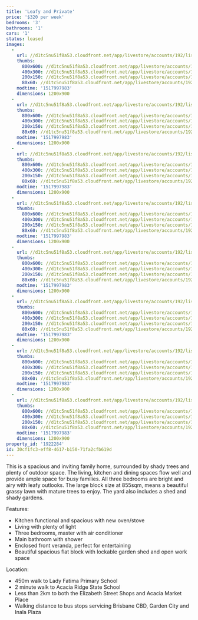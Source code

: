 ```yaml
---
title: 'Leafy and Private'
price: '$320 per week'
bedrooms: '3'
bathrooms: '1'
cars: '1'
status: leased
images:
  -
    url: //d1tc5nu51f8a53.cloudfront.net/app/livestore/accounts/192/listings/1421357/images/watson-415-backyard2_1729779537_20180313083150.jpg
    thumbs:
      800x600: //d1tc5nu51f8a53.cloudfront.net/app/livestore/accounts/192/listings/1421357/images/watson-415-backyard2_1729779537_20180313083150_800x600.jpg
      400x300: //d1tc5nu51f8a53.cloudfront.net/app/livestore/accounts/192/listings/1421357/images/watson-415-backyard2_1729779537_20180313083150_400x300.jpg
      200x150: //d1tc5nu51f8a53.cloudfront.net/app/livestore/accounts/192/listings/1421357/images/watson-415-backyard2_1729779537_20180313083150_200x150.jpg
      80x60: //d1tc5nu51f8a53.cloudfront.net/app/livestore/accounts/192/listings/1421357/images/watson-415-backyard2_1729779537_20180313083150_80x60.jpg
    modtime: '1517997983'
    dimensions: 1200x900
  -
    url: //d1tc5nu51f8a53.cloudfront.net/app/livestore/accounts/192/listings/1421357/images/watson-415-front-day_1299395823_20180313083151.jpg
    thumbs:
      800x600: //d1tc5nu51f8a53.cloudfront.net/app/livestore/accounts/192/listings/1421357/images/watson-415-front-day_1299395823_20180313083151_800x600.jpg
      400x300: //d1tc5nu51f8a53.cloudfront.net/app/livestore/accounts/192/listings/1421357/images/watson-415-front-day_1299395823_20180313083151_400x300.jpg
      200x150: //d1tc5nu51f8a53.cloudfront.net/app/livestore/accounts/192/listings/1421357/images/watson-415-front-day_1299395823_20180313083151_200x150.jpg
      80x60: //d1tc5nu51f8a53.cloudfront.net/app/livestore/accounts/192/listings/1421357/images/watson-415-front-day_1299395823_20180313083151_80x60.jpg
    modtime: '1517997983'
    dimensions: 1200x900
  -
    url: //d1tc5nu51f8a53.cloudfront.net/app/livestore/accounts/192/listings/1421357/images/watson-415-living-da_6926462640_20180313083152.jpg
    thumbs:
      800x600: //d1tc5nu51f8a53.cloudfront.net/app/livestore/accounts/192/listings/1421357/images/watson-415-living-da_6926462640_20180313083152_800x600.jpg
      400x300: //d1tc5nu51f8a53.cloudfront.net/app/livestore/accounts/192/listings/1421357/images/watson-415-living-da_6926462640_20180313083152_400x300.jpg
      200x150: //d1tc5nu51f8a53.cloudfront.net/app/livestore/accounts/192/listings/1421357/images/watson-415-living-da_6926462640_20180313083152_200x150.jpg
      80x60: //d1tc5nu51f8a53.cloudfront.net/app/livestore/accounts/192/listings/1421357/images/watson-415-living-da_6926462640_20180313083152_80x60.jpg
    modtime: '1517997983'
    dimensions: 1200x900
  -
    url: //d1tc5nu51f8a53.cloudfront.net/app/livestore/accounts/192/listings/1421357/images/watson-415-kitchen-d_1691163411_20180313083152.jpg
    thumbs:
      800x600: //d1tc5nu51f8a53.cloudfront.net/app/livestore/accounts/192/listings/1421357/images/watson-415-kitchen-d_1691163411_20180313083152_800x600.jpg
      400x300: //d1tc5nu51f8a53.cloudfront.net/app/livestore/accounts/192/listings/1421357/images/watson-415-kitchen-d_1691163411_20180313083152_400x300.jpg
      200x150: //d1tc5nu51f8a53.cloudfront.net/app/livestore/accounts/192/listings/1421357/images/watson-415-kitchen-d_1691163411_20180313083152_200x150.jpg
      80x60: //d1tc5nu51f8a53.cloudfront.net/app/livestore/accounts/192/listings/1421357/images/watson-415-kitchen-d_1691163411_20180313083152_80x60.jpg
    modtime: '1517997983'
    dimensions: 1200x900
  -
    url: //d1tc5nu51f8a53.cloudfront.net/app/livestore/accounts/192/listings/1421357/images/watson-415-kitchen2-_1177692720_20180313083153.jpg
    thumbs:
      800x600: //d1tc5nu51f8a53.cloudfront.net/app/livestore/accounts/192/listings/1421357/images/watson-415-kitchen2-_1177692720_20180313083153_800x600.jpg
      400x300: //d1tc5nu51f8a53.cloudfront.net/app/livestore/accounts/192/listings/1421357/images/watson-415-kitchen2-_1177692720_20180313083153_400x300.jpg
      200x150: //d1tc5nu51f8a53.cloudfront.net/app/livestore/accounts/192/listings/1421357/images/watson-415-kitchen2-_1177692720_20180313083153_200x150.jpg
      80x60: //d1tc5nu51f8a53.cloudfront.net/app/livestore/accounts/192/listings/1421357/images/watson-415-kitchen2-_1177692720_20180313083153_80x60.jpg
    modtime: '1517997983'
    dimensions: 1200x900
  -
    url: //d1tc5nu51f8a53.cloudfront.net/app/livestore/accounts/192/listings/1421357/images/watson-415-bed1-dayn_2735282989_20180313083154.jpg
    thumbs:
      800x600: //d1tc5nu51f8a53.cloudfront.net/app/livestore/accounts/192/listings/1421357/images/watson-415-bed1-dayn_2735282989_20180313083154_800x600.jpg
      400x300: //d1tc5nu51f8a53.cloudfront.net/app/livestore/accounts/192/listings/1421357/images/watson-415-bed1-dayn_2735282989_20180313083154_400x300.jpg
      200x150: //d1tc5nu51f8a53.cloudfront.net/app/livestore/accounts/192/listings/1421357/images/watson-415-bed1-dayn_2735282989_20180313083154_200x150.jpg
      80x60: //d1tc5nu51f8a53.cloudfront.net/app/livestore/accounts/192/listings/1421357/images/watson-415-bed1-dayn_2735282989_20180313083154_80x60.jpg
    modtime: '1517997983'
    dimensions: 1200x900
  -
    url: //d1tc5nu51f8a53.cloudfront.net/app/livestore/accounts/192/listings/1421357/images/watson-415-bed2-dayn_4427395976_20180313083154.jpg
    thumbs:
      800x600: //d1tc5nu51f8a53.cloudfront.net/app/livestore/accounts/192/listings/1421357/images/watson-415-bed2-dayn_4427395976_20180313083154_800x600.jpg
      400x300: //d1tc5nu51f8a53.cloudfront.net/app/livestore/accounts/192/listings/1421357/images/watson-415-bed2-dayn_4427395976_20180313083154_400x300.jpg
      200x150: //d1tc5nu51f8a53.cloudfront.net/app/livestore/accounts/192/listings/1421357/images/watson-415-bed2-dayn_4427395976_20180313083154_200x150.jpg
      80x60: //d1tc5nu51f8a53.cloudfront.net/app/livestore/accounts/192/listings/1421357/images/watson-415-bed2-dayn_4427395976_20180313083154_80x60.jpg
    modtime: '1517997983'
    dimensions: 1200x900
  -
    url: //d1tc5nu51f8a53.cloudfront.net/app/livestore/accounts/192/listings/1421357/images/watson-415-backyard-_7492802747_20180313083155.jpg
    thumbs:
      800x600: //d1tc5nu51f8a53.cloudfront.net/app/livestore/accounts/192/listings/1421357/images/watson-415-backyard-_7492802747_20180313083155_800x600.jpg
      400x300: //d1tc5nu51f8a53.cloudfront.net/app/livestore/accounts/192/listings/1421357/images/watson-415-backyard-_7492802747_20180313083155_400x300.jpg
      200x150: //d1tc5nu51f8a53.cloudfront.net/app/livestore/accounts/192/listings/1421357/images/watson-415-backyard-_7492802747_20180313083155_200x150.jpg
      80x60: //d1tc5nu51f8a53.cloudfront.net/app/livestore/accounts/192/listings/1421357/images/watson-415-backyard-_7492802747_20180313083155_80x60.jpg
    modtime: '1517997983'
    dimensions: 1200x900
property_id: '1922284'
id: 30cf1fc3-eff8-4617-b150-71fa2cfb619d
---
```

This is a spacious and inviting family home, surrounded by shady trees and plenty of outdoor space. The living, kitchen and dining spaces flow well and provide ample space for busy families.  All three bedrooms are bright and airy with leafy outlooks. The large block size at 855sqm, means a beautiful grassy lawn with mature trees to enjoy. The yard also includes a shed and shady gardens. 

Features:

*  Kitchen functional and spacious with new oven/stove
*  Living with plenty of light
*  Three bedrooms, master with air conditioner
*  Main bathroom with shower
*  Enclosed front veranda, perfect for entertaining 
*  Beautiful spacious flat block with lockable garden shed and open work space 

Location:
*  450m walk to Lady Fatima Primary School
*  2 minute walk to Acacia Ridge State School
*  Less than 2km to both the Elizabeth Street Shops and Acacia Market Place
*  Walking distance to bus stops servicing Brisbane CBD, Garden City and Inala Plaza